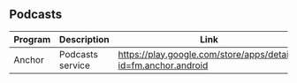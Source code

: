 ## Podcasts

| Program | Description | Link | Plugins | Comment |
| --- | --- | --- | --- | --- |
| Anchor | Podcasts service | https://play.google.com/store/apps/details?id=fm.anchor.android |
